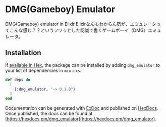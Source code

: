 # DMG(Gameboy) Emulator

DMG(Gameboy) emulator in Elixir
Elixirなんもわからん勢が、エミュレータってこんな感じ？？というフワッとした認識で書くゲームボーイ（DMG）エミュレータ。

## Installation

If [available in Hex](https://hex.pm/docs/publish), the package can be installed
by adding `dmg_emulator` to your list of dependencies in `mix.exs`:

```elixir
def deps do
  [
    {:dmg_emulator, "~> 0.1.0"}
  ]
end
```

Documentation can be generated with [ExDoc](https://github.com/elixir-lang/ex_doc)
and published on [HexDocs](https://hexdocs.pm). Once published, the docs can
be found at [https://hexdocs.pm/dmg_emulator](https://hexdocs.pm/dmg_emulator).

